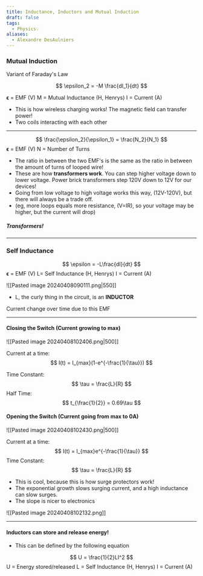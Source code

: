 ```yaml
---
title: Inductance, Inductors and Mutual Induction
draft: false
tags:
  - Physics💡
aliases:
  - Alexandre DesAulniers
---
```


### Mutual Induction

Variant of Faraday's Law

$$
\epsilon_2 = -M \frac{dI_1}{dt}
$$

**ϵ** = EMF (V)
M = Mutual Inductance (H, Henrys)
I = Current (A)

- This is how wireless charging works! The magnetic field can transfer power! 
- Two coils interacting with each other

---
$$
\frac{\epsilon_2}{\epsilon_1} = \frac{N_2}{N_1}
$$
**ϵ** = EMF (V)
N = Number of Turns

- The ratio in between the two EMF's is the same as the ratio in between the amount of turns of looped wire!
- These are how **transformers work**. You can step higher voltage down to lower voltage. Power brick transformers step 120V down to 12V for our devices!
- Going from low voltage to high voltage works this way, (12V-120V), but there will always be a trade off.  
- (eg, more loops equals more resistance, (V=IR), so your voltage may be higher, but the current will drop)

##### Transformers!

---
### Self Inductance

$$
\epsilon = -L\frac{dI}{dt}
$$
**ϵ** = EMF (V)
L= Self Inductance (H, Henrys)
I = Current (A)

![[Pasted image 20240408090111.png|550]]

- L, the curly thing in the circuit, is an **INDUCTOR**

Current change over time due to this EMF

---
#### Closing the Switch (Current growing to max)

![[Pasted image 20240408102406.png|500]]

Current at a time:
$$
I(t) = I_{max}(1-e^{-\frac{1}{\tau}})
$$

Time Constant:
$$
\tau = \frac{L}{R}
$$
Half Time:
$$
t_{\frac{1}{2}} = 0.69\tau
$$

#### Opening the Switch (Current going from max to 0A)

![[Pasted image 20240408102430.png|500]]

Current at a time:
$$
I(t) = I_{max}e^{-\frac{1}{\tau}}
$$
Time Constant:
$$
\tau = \frac{L}{R}
$$

- This is cool, because this is how surge protectors work! 
- The exponential growth slows surging current, and a high inductance can slow surges. 
- The slope is nicer to electronics

![[Pasted image 20240408102132.png]]

---
#### Inductors can store and release energy! 

- This can be defined by the following equation 

$$
U = \frac{1}{2}LI^2
$$
U = Energy stored/released
L = Self Inductance (H, Henrys)
I = Current (A)